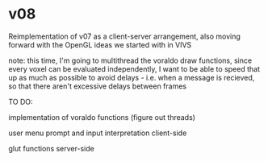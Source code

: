 # v08
Reimplementation of v07 as a client-server arrangement, also moving forward with the OpenGL ideas we started with in VIVS


note: this time, I'm going to multithread the voraldo draw functions, since every voxel can be evaluated independently, I want to be able to speed that up as much as possible to avoid delays - i.e. when a message is recieved, so that there aren't excessive delays between frames


TO DO:

  implementation of voraldo functions (figure out threads)
  
  user menu prompt and input interpretation client-side
  
  glut functions server-side

